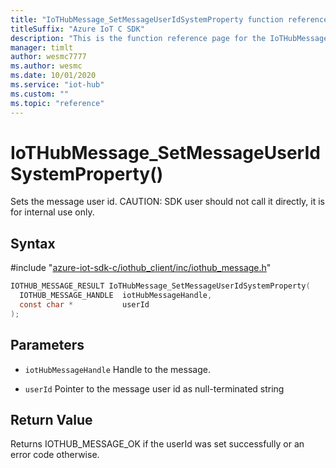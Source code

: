 ```yaml
---                             
title: "IoTHubMessage_SetMessageUserIdSystemProperty function reference | Microsoft Docs" 
titleSuffix: "Azure IoT C SDK"            
description: "This is the function reference page for the IoTHubMessage_SetMessageUserIdSystemProperty() function in the Azure IoT C SDK. This SDK is used with Azure IoT Hub and Azure IoT Hub Device Provisioning Service"            
manager: timlt                 
author: wesmc7777              
ms.author: wesmc               
ms.date: 10/01/2020                    
ms.service: "iot-hub"             
ms.custom: ""                
ms.topic: "reference"        
---                            
```


# IoTHubMessage_SetMessageUserIdSystemProperty()

Sets the message user id. CAUTION: SDK user should not call it directly, it is for internal use only.

## Syntax

\#include "[azure-iot-sdk-c/iothub_client/inc/iothub_message.h](../iothub-message-h.md)"  
```C
IOTHUB_MESSAGE_RESULT IoTHubMessage_SetMessageUserIdSystemProperty(
  IOTHUB_MESSAGE_HANDLE  iotHubMessageHandle,
  const char *           userId
);
```

## Parameters
* `iotHubMessageHandle` Handle to the message. 

* `userId` Pointer to the message user id as null-terminated string

## Return Value
Returns IOTHUB_MESSAGE_OK if the userId was set successfully or an error code otherwise.

